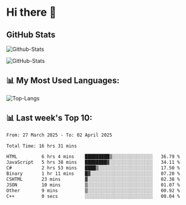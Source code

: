 # Hi there 👋

## GitHub Stats
![Github-Stats](https://github-readme-stats-sigma-five.vercel.app/api?username=ltorson&show_icons=true&theme=radical&count_private=true&show=reviews,discussions_started,discussions_answered,prs_merged,prs_merged_percentage)

![GitHub-Stats](https://github-readme-stats.vercel.app/api/wakatime?username=LeeTorson&theme=synthwave&size_weight=0.5&count_weight=0.5&title_color=36F9F6&langs_count=10&count_private=true)

## 📊 My Most Used Languages:
![Top-Langs](https://github-readme-stats-sigma-five.vercel.app/api/top-langs/?username=LTorson&layout=compact&langs_count=10)


## 📊 Last week's Top 10:
<!--START_SECTION:waka-->

```txt
From: 27 March 2025 - To: 02 April 2025

Total Time: 16 hrs 31 mins

HTML         6 hrs 4 mins    █████████▒░░░░░░░░░░░░░░░   36.79 %
JavaScript   5 hrs 38 mins   ████████▓░░░░░░░░░░░░░░░░   34.11 %
C#           2 hrs 53 mins   ████▒░░░░░░░░░░░░░░░░░░░░   17.50 %
Binary       1 hr 11 mins    █▓░░░░░░░░░░░░░░░░░░░░░░░   07.20 %
CSHTML       23 mins         ▓░░░░░░░░░░░░░░░░░░░░░░░░   02.38 %
JSON         10 mins         ▒░░░░░░░░░░░░░░░░░░░░░░░░   01.07 %
Other        9 mins          ▒░░░░░░░░░░░░░░░░░░░░░░░░   00.92 %
C++          0 secs          ░░░░░░░░░░░░░░░░░░░░░░░░░   00.04 %
```

<!--END_SECTION:waka-->
